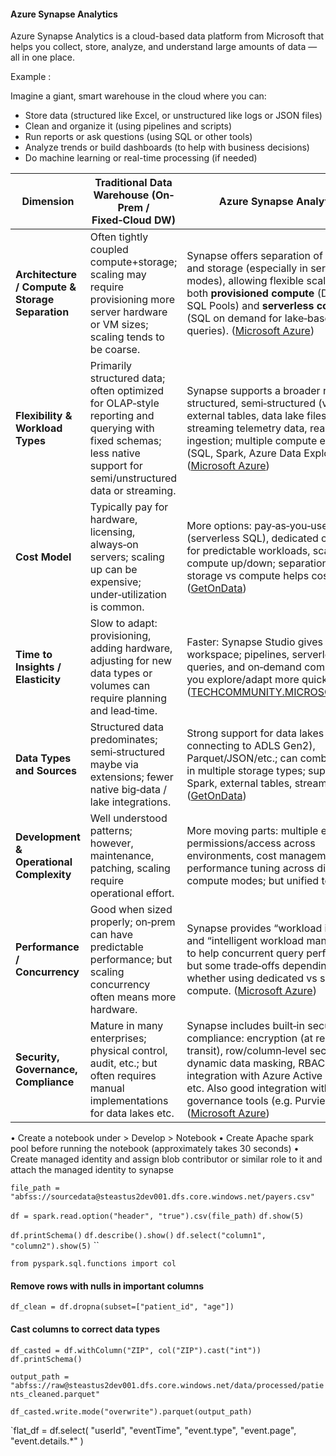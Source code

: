 #### Azure Synapse Analytics

Azure Synapse Analytics is a cloud-based data platform from Microsoft that helps you collect, store, analyze, and understand large amounts of data — all in one place.

Example :

Imagine a giant, smart warehouse in the cloud where you can:  
  * Store data (structured like Excel, or unstructured like logs or JSON files)  
  * Clean and organize it (using pipelines and scripts)  
  * Run reports or ask questions (using SQL or other tools)  
  * Analyze trends or build dashboards (to help with business decisions)  
  * Do machine learning or real-time processing (if needed)  


| Dimension                                       | Traditional Data Warehouse (On‐Prem / Fixed‑Cloud DW)                                                                                                             | Azure Synapse Analytics                                                                                                                                                                                                                                                       |
| ----------------------------------------------- | ----------------------------------------------------------------------------------------------------------------------------------------------------------------- | ----------------------------------------------------------------------------------------------------------------------------------------------------------------------------------------------------------------------------------------------------------------------------- |
| **Architecture / Compute & Storage Separation** | Often tightly coupled compute+storage; scaling may require provisioning more server hardware or VM sizes; scaling tends to be coarse.                             | Synapse offers separation of compute and storage (especially in serverless modes), allowing flexible scaling; has both **provisioned compute** (Dedicated SQL Pools) and **serverless compute** (SQL on demand for lake‑based queries). ([Microsoft Azure][1])                |
| **Flexibility & Workload Types**                | Primarily structured data; often optimized for OLAP‑style reporting and querying with fixed schemas; less native support for semi/unstructured data or streaming. | Synapse supports a broader range: structured, semi‑structured (via Spark, external tables, data lake files), streaming telemetry data, real‑time ingestion; multiple compute engines (SQL, Spark, Azure Data Explorer). ([Microsoft Azure][1])                                |
| **Cost Model**                                  | Typically pay for hardware, licensing, always‑on servers; scaling up can be expensive; under‑utilization is common.                                               | More options: pay‑as‑you‑use (serverless SQL), dedicated compute for predictable workloads, scale compute up/down; separation of storage vs compute helps cost control. ([GetOnData][2])                                                                                      |
| **Time to Insights / Elasticity**               | Slow to adapt: provisioning, adding hardware, adjusting for new data types or volumes can require planning and lead‑time.                                         | Faster: Synapse Studio gives unified workspace; pipelines, serverless queries, and on‑demand compute let you explore/adapt more quickly. ([TECHCOMMUNITY.MICROSOFT.COM][3])                                                                                                   |
| **Data Types and Sources**                      | Structured data predominates; semi‑structured maybe via extensions; fewer native big‑data / lake integrations.                                                    | Strong support for data lakes (e.g. connecting to ADLS Gen2), Parquet/JSON/etc.; can combine data in multiple storage types; supports Spark, external tables, streaming data. ([GetOnData][2])                                                                                |
| **Development & Operational Complexity**        | Well understood patterns; however, maintenance, patching, scaling require operational effort.                                                                     | More moving parts: multiple engines, permissions/access across environments, cost management, performance tuning across different compute modes; but unified tools help.                                                                                                      |
| **Performance / Concurrency**                   | Good when sized properly; on‑prem can have predictable performance; but scaling concurrency often means more hardware.                                            | Synapse provides “workload isolation” and “intelligent workload management” to help concurrent query performance; but some trade‑offs depending on whether using dedicated vs serverless compute. ([Microsoft Azure][1])                                                      |
| **Security, Governance, Compliance**            | Mature in many enterprises; physical control, audit, etc.; but often requires manual implementations for data lakes etc.                                          | Synapse includes built‑in security and compliance: encryption (at rest & in transit), row/column‑level security, dynamic data masking, RBAC, integration with Azure Active Directory, etc. Also good integration with governance tools (e.g. Purview). ([Microsoft Azure][1]) |

[1]: https://azure.microsoft.com/en-gb/products/synapse-analytics//?utm_source=chatgpt.com "Azure Synapse Analytics | Microsoft Azure"
[2]: https://getondata.com/what-is-azure-synapse-a-complete-beginners-guide/?utm_source=chatgpt.com "What is Azure Synapse? A Complete Beginner’s Guide - GetOnData"
[3]: https://techcommunity.microsoft.com/blog/educatordeveloperblog/azure-synapse-a-step-by-step-beginner%E2%80%99s-guide/4197933?utm_source=chatgpt.com "Azure Synapse: A Step-by-Step Beginner’s Guide | Microsoft Community Hub"



•	Create a notebook under > Develop > Notebook
•	Create Apache spark pool before running the notebook (approximately takes 30 seconds) 
•	Create managed identity and assign blob contributor or similar role to it and attach the managed identity to synapse


`file_path = "abfss://sourcedata@steastus2dev001.dfs.core.windows.net/payers.csv"`

`df = spark.read.option("header", "true").csv(file_path)`
`df.show(5)`


`df.printSchema()`
`df.describe().show()`
`df.select("column1", "column2").show(5)`
``


`from pyspark.sql.functions import col`
#### Remove rows with nulls in important columns
`df_clean = df.dropna(subset=["patient_id", "age"])`

#### Cast columns to correct data types
`df_casted = df.withColumn("ZIP", col("ZIP").cast("int"))`
`df.printSchema()`


`output_path = "abfss://raw@steastus2dev001.dfs.core.windows.net/data/processed/patients_cleaned.parquet"`

`df_casted.write.mode("overwrite").parquet(output_path)`


`flat_df = df.select(
    "userId",
    "eventTime",
    "event.type",
    "event.page",
    "event.details.*"
)


